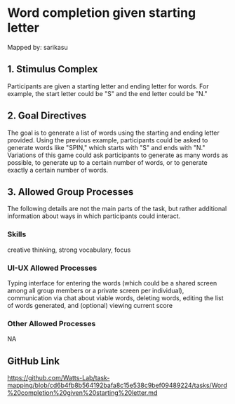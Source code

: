 # Word completion given starting letter

Mapped by: sarikasu 

## 1. Stimulus Complex 
Participants are given a starting letter and ending letter for words. For example, the start letter could be "S" and the end letter could be "N."

## 2. Goal Directives 
The goal is to generate a list of words using the starting and ending letter provided. Using the previous example, participants could be asked to generate words like "SPIN," which starts with "S" and ends with "N." Variations of this game could ask participants to generate as many words as possible, to generate up to a certain number of words, or to generate exactly a certain number of words.

## 3. Allowed Group Processes 
The following details are not the main parts of the task, but rather additional information about ways in which participants could interact.

### Skills 
creative thinking, strong vocabulary, focus

### UI-UX Allowed Processes
Typing interface for entering the words (which could be a shared screen among all group members or a private screen per individual), communication via chat about viable words, deleting words, editing the list of words generated, and (optional) viewing current score 

### Other Allowed Processes
NA

## GitHub Link 
https://github.com/Watts-Lab/task-mapping/blob/cd6b4fb8b564192bafa8c15e538c9bef09489224/tasks/Word%20completion%20given%20starting%20letter.md
